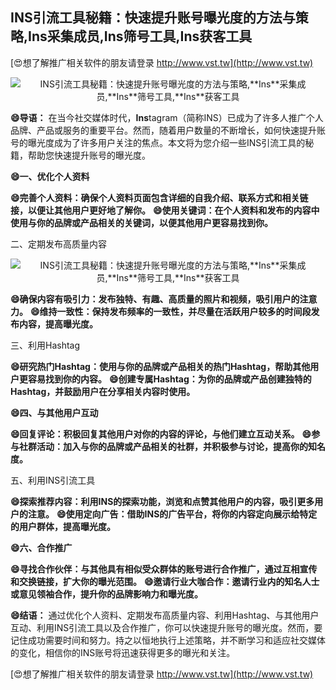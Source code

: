 ## **INS引流工具秘籍：快速提升账号曝光度的方法与策略,**Ins**采集成员,**Ins**筛号工具,**Ins**获客工具**

[😍想了解推广相关软件的朋友请登录 http://www.vst.tw](http://www.vst.tw)

 <center><img src="https://vst.tw/MP4/tuiguang/png/0.png" alt="INS引流工具秘籍：快速提升账号曝光度的方法与策略,**Ins**采集成员,**Ins**筛号工具,**Ins**获客工具"></center>

**😄导语：**
在当今社交媒体时代，**Ins**tagram（简称INS）已成为了许多人推广个人品牌、产品或服务的重要平台。然而，随着用户数量的不断增长，如何快速提升账号的曝光度成为了许多用户关注的焦点。本文将为您介绍一些INS引流工具的秘籍，帮助您快速提升账号的曝光度。

**😄一、优化个人资料**

**😄完善个人资料：确保个人资料页面包含详细的自我介绍、联系方式和相关链接，以便让其他用户更好地了解你。**
**😄使用关键词：在个人资料和发布的内容中使用与你的品牌或产品相关的关键词，以便其他用户更容易找到你。**

二、定期发布高质量内容

 <center><img src="https://vst.tw/MP4/tuiguang/png/7.png" alt="INS引流工具秘籍：快速提升账号曝光度的方法与策略,**Ins**采集成员,**Ins**筛号工具,**Ins**获客工具"></center>

**😄确保内容有吸引力：发布独特、有趣、高质量的照片和视频，吸引用户的注意力。**
**😄维持一致性：保持发布频率的一致性，并尽量在活跃用户较多的时间段发布内容，提高曝光度。**

三、利用Hashtag

**😄研究热门Hashtag：使用与你的品牌或产品相关的热门Hashtag，帮助其他用户更容易找到你的内容。**
**😄创建专属Hashtag：为你的品牌或产品创建独特的Hashtag，并鼓励用户在分享相关内容时使用。**

**😄四、与其他用户互动**

**😄回复评论：积极回复其他用户对你的内容的评论，与他们建立互动关系。**
**😄参与社群活动：加入与你的品牌或产品相关的社群，并积极参与讨论，提高你的知名度。**

五、利用INS引流工具

**😄探索推荐内容：利用INS的探索功能，浏览和点赞其他用户的内容，吸引更多用户的注意。**
**😄使用定向广告：借助INS的广告平台，将你的内容定向展示给特定的用户群体，提高曝光度。**

**😄六、合作推广**

**😄寻找合作伙伴：与其他具有相似受众群体的账号进行合作推广，通过互相宣传和交换链接，扩大你的曝光范围。**
**😄邀请行业大咖合作：邀请行业内的知名人士或意见领袖合作，提升你的品牌影响力和曝光度。**

**😄结语：**
通过优化个人资料、定期发布高质量内容、利用Hashtag、与其他用户互动、利用INS引流工具以及合作推广，你可以快速提升账号的曝光度。然而，要记住成功需要时间和努力。持之以恒地执行上述策略，并不断学习和适应社交媒体的变化，相信你的INS账号将迅速获得更多的曝光和关注。

[😍想了解推广相关软件的朋友请登录 http://www.vst.tw](http://www.vst.tw)



